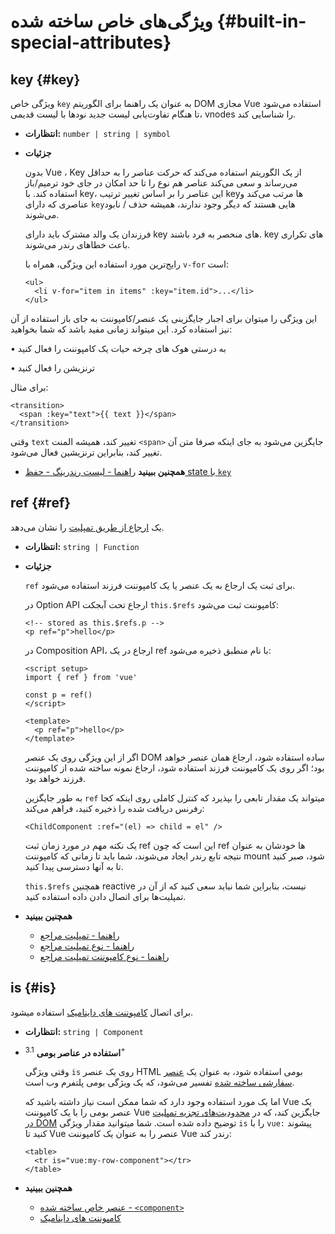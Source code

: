 # ویژگی‌های خاص ساخته شده {#built-in-special-attributes}

## key {#key}

ویژگی خاص `key` به عنوان یک راهنما برای الگوریتم DOM مجازی Vue استفاده می‌شود تا هنگام تفاوت‌یابی لیست جدید نودها با لیست قدیمی، vnodes را شناسایی کند.

- **انتظارات:** `number | string | symbol`

- **جزئیات**

  بدون Vue ، Key از یک الگوریتم استفاده می‌کند که حرکت عناصر را به حداقل می‌رساند و سعی می‌کند عناصر هم نوع را تا حد امکان در جای خود ترمیم/باز استفاده کند. با key، این عناصر را بر اساس تغییر ترتیب keyها مرتب می‌کند و عناصری که دارای `key`هایی هستند که دیگر وجود ندارند، همیشه حذف / نابود می‌شوند.

  فرزندان یک والد مشترک باید دارای key های منحصر به فرد باشند. key های تکراری باعث خطاهای رندر می‌شوند.

  رایج‌ترین مورد استفاده این ویژگی، همراه با `v-for` است:

  ```vue-html
  <ul>
    <li v-for="item in items" :key="item.id">...</li>
  </ul>
  ```

این ویژگی را میتوان برای اجبار جایگزینی یک عنصر/کامپوننت به جای باز استفاده از آن نیز استفاده کرد. این میتواند زمانی مفید باشد که شما بخواهید:

•  به درستی هوک های چرخه حیات یک کامپوننت را فعال کنید

•  ترنزیشن را فعال کنید

برای مثال:

  ```vue-html
  <transition>
    <span :key="text">{{ text }}</span>
  </transition>
  ```

  وقتی `text` تغییر کند، همیشه المنت `<span>`  جایگزین می‌شود به جای اینکه صرفا متن آن تغییر کند، بنابراین ترنزیشین فعال می‌شود.

- **همچنین ببینید** [راهنما - لیست رندرینگ - حفظ state با `key`](/guide/essentials/list#maintaining-state-with-key)

## ref {#ref}

یک [ارجاع از طریق تمپلیت](/guide/essentials/template-refs) را نشان می‌دهد.

- **انتظارات:** `string | Function`

- **جزئیات**

  `ref` برای ثبت یک ارجاع به یک عنصر یا یک کامپوننت فرزند استفاده می‌شود.

  در Option API ارجاع تحت آبجکت `this.$refs‎` کامپوننت ثبت می‌شود:

  ```vue-html
  <!-- stored as this.$refs.p -->
  <p ref="p">hello</p>
  ```

  در Composition API، ارجاع در یک ref با نام منطبق ذخیره می‌شود:

  ```vue
  <script setup>
  import { ref } from 'vue'

  const p = ref()
  </script>

  <template>
    <p ref="p">hello</p>
  </template>
  ```

  اگر از این ویژگی روی یک عنصر DOM ساده استفاده شود، ارجاع همان عنصر خواهد بود؛ اگر روی یک کامپوننت فرزند استفاده شود، ارجاع نمونه ساخته شده از کامپوننت فرزند خواهد بود.

  به طور جایگزین `ref` میتواند یک مقدار تابعی را بپذیرد که کنترل کاملی روی اینکه کجا رفرنس دریافت شده را ذخیره کنید، فراهم می‌کند:

  ```vue-html
  <ChildComponent :ref="(el) => child = el" />
  ```

  یک نکته مهم در مورد زمان ثبت ref این است که چون ref ها خودشان به عنوان نتیجه تابع رندر ایجاد می‌شوند، شما باید تا زمانی که کامپوننت mount شود، صبر کنید تا به آنها دسترسی پیدا کنید.

  `this.$refs` همچنین reactive نیست، بنابراین شما نباید سعی کنید که از آن در تمپلیت‌ها برای اتصال دادن داده استفاده کنید.

- **همچنین ببینید**
  - [راهنما - تمپلیت مراجع](/guide/essentials/template-refs)
  - [راهنما - نوع تمپلیت مراجع](/guide/typescript/composition-api#typing-template-refs) <sup class="vt-badge ts" />
  - [راهنما - نوع کامپوننت تمپلیت مراجع](/guide/typescript/composition-api#typing-component-template-refs) <sup class="vt-badge ts" />

## is {#is}

برای اتصال [کامپوننت های داینامیک](/guide/essentials/component-basics#dynamic-components) استفاده میشود.

- **انتظارات:** `string | Component`

- **استفاده در عناصر بومی** <sup class="vt-badge">3.1+</sup>

  وقتی ویژگی `is` روی یک عنصر HTML بومی استفاده شود، به عنوان یک <a href="https://html.spec.whatwg.org/multipage/custom-elements.html#custom-elements-customized-builtin-example">عنصر سفارشی ساخته شده</a> تفسیر می‌شود، که یک ویژگی بومی پلتفرم وب است.

  اما یک مورد استفاده وجود دارد که شما ممکن است نیاز داشته باشید که Vue یک عنصر بومی را با یک کامپوننت Vue جایگزین کند، که در [محدودیت‌های تجزیه تمپلیت در DOM](/guide/essentials/component-basics#in-dom-template-parsing-caveats) توضیح داده شده است. شما میتوانید مقدار ویژگی `is` را با `vue:‎` پیشوند کنید تا Vue عنصر را به عنوان یک کامپوننت Vue رندر کند:

  ```vue-html
  <table>
    <tr is="vue:my-row-component"></tr>
  </table>
  ```

- **همچنین ببینید**

  - [عنصر خاص ساخته شده - `<component>`](/api/built-in-special-elements#component)
  - [کامپوننت های داینامیک](/guide/essentials/component-basics#dynamic-components)

